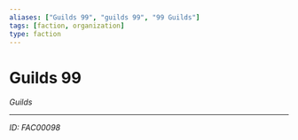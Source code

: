 ```yaml
---
aliases: ["Guilds 99", "guilds 99", "99 Guilds"]
tags: [faction, organization]
type: faction
---
```


# Guilds 99

*Guilds*

---
*ID: FAC00098*